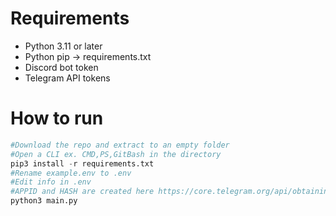# Requirements

- Python 3.11 or later
- Python pip -> requirements.txt
- Discord bot token
- Telegram API tokens

# How to run
```py
#Download the repo and extract to an empty folder
#Open a CLI ex. CMD,PS,GitBash in the directory
pip3 install -r requirements.txt
#Rename example.env to .env
#Edit info in .env
#APPID and HASH are created here https://core.telegram.org/api/obtaining_api_id
python3 main.py
